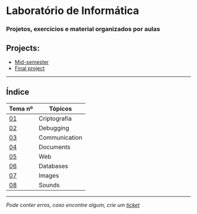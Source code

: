 # Laboratório de Informática
### Projetos, exercícios e material organizados por aulas

## Projects:
- [Mid-semester](https://github.com/TiagoRG/labi2023-ap-g6)
- [Final project](https://github.com/TiagoRG/labi2023-pf-g1)

---
## Índice
| Tema nº                                                                              | Tópicos       |
|--------------------------------------------------------------------------------------|---------------|
| [01](https://git.tiagorg.pt/TiagoRG/uaveiro-leci/src/branch/main/1ano/2semestre/labi/tema01) | Criptografia  |
| [02](https://git.tiagorg.pt/TiagoRG/uaveiro-leci/src/branch/main/1ano/2semestre/labi/tema02) | Debugging     |
| [03](https://git.tiagorg.pt/TiagoRG/uaveiro-leci/src/branch/main/1ano/2semestre/labi/tema03) | Communication |
| [04](https://git.tiagorg.pt/TiagoRG/uaveiro-leci/src/branch/main/1ano/2semestre/labi/tema04) | Documents     |
| [05](https://git.tiagorg.pt/TiagoRG/uaveiro-leci/src/branch/main/1ano/2semestre/labi/tema05) | Web           |
| [06](https://git.tiagorg.pt/TiagoRG/uaveiro-leci/src/branch/main/1ano/2semestre/labi/tema06) | Databases     |
| [07](https://git.tiagorg.pt/TiagoRG/uaveiro-leci/src/branch/main/1ano/2semestre/labi/tema07) | Images        |
| [08](https://git.tiagorg.pt/TiagoRG/uaveiro-leci/src/branch/main/1ano/2semestre/labi/tema08) | Sounds        |
---
*Pode conter erros, caso encontre algum, crie um* [*ticket*](https://github.com/TiagoRG/uaveiro-leci/issues/new)
